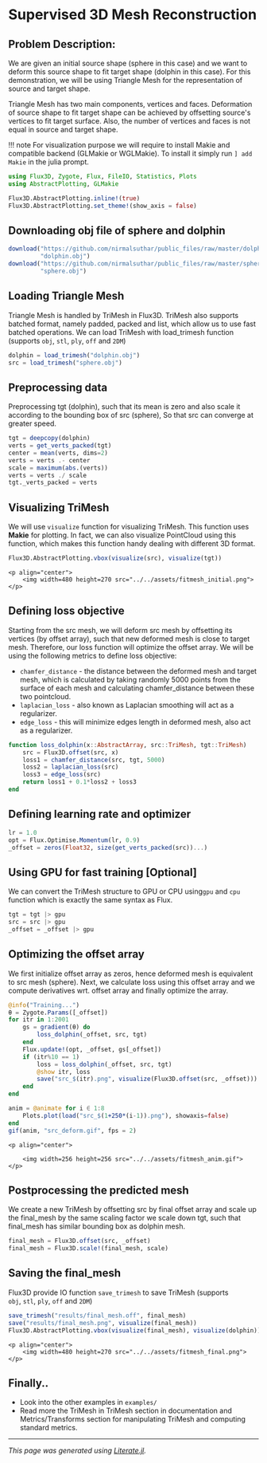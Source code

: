 # Supervised 3D Mesh Reconstruction

## Problem Description:
We are given an initial source shape (sphere in this case) and we want to deform
this source shape to fit target shape (dolphin in this case). For this
demonstration, we will be using Triangle Mesh for the representation of source
and target shape.

Triangle Mesh has two main components, vertices and faces. Deformation of source
shape to fit target shape can be achieved by offsetting source's vertices to fit
target surface. Also, the number of vertices and faces is not equal in source
and target shape.

!!! note
    For visualization purpose we will require to install Makie and
    compatible backend (GLMakie or WGLMakie). To install it simply run
    `] add Makie` in the julia prompt.

```julia
using Flux3D, Zygote, Flux, FileIO, Statistics, Plots
using AbstractPlotting, GLMakie

Flux3D.AbstractPlotting.inline!(true)
Flux3D.AbstractPlotting.set_theme!(show_axis = false)
```

## Downloading obj file of sphere and dolphin

```julia
download("https://github.com/nirmalsuthar/public_files/raw/master/dolphin.obj",
         "dolphin.obj")
download("https://github.com/nirmalsuthar/public_files/raw/master/sphere.obj",
         "sphere.obj")
```

## Loading Triangle Mesh
Triangle Mesh is handled by TriMesh in Flux3D. TriMesh also supports batched
format, namely padded, packed and list, which allow us to use fast batched
operations. We can load TriMesh with load_trimesh function
(supports `obj`, `stl`, `ply`, `off` and `2DM`)

```julia
dolphin = load_trimesh("dolphin.obj")
src = load_trimesh("sphere.obj")
```

## Preprocessing data
Preprocessing tgt (dolphin), such that its mean is zero and also scale it
according to the bounding box of src (sphere), So that src can converge at
greater speed.

```julia
tgt = deepcopy(dolphin)
verts = get_verts_packed(tgt)
center = mean(verts, dims=2)
verts = verts .- center
scale = maximum(abs.(verts))
verts = verts ./ scale
tgt._verts_packed = verts
```

## Visualizing TriMesh
We will use `visualize` function for visualizing TriMesh. This function uses
**Makie** for plotting. In fact, we can also visualize PointCloud using this
function, which makes this function handy dealing with different 3D format.

```julia
Flux3D.AbstractPlotting.vbox(visualize(src), visualize(tgt))
```

```@raw html
<p align="center">
    <img width=480 height=270 src="../../assets/fitmesh_initial.png">
</p>
```

## Defining loss objective
Starting from the src mesh, we will deform src mesh by offsetting its vertices
(by offset array), such that new deformed mesh is close to target mesh.
Therefore, our loss function will optimize the offset array. We will be using
the following metrics to define loss objective:

* `chamfer_distance` - the distance between the deformed mesh and target mesh, which is calculated by taking randomly 5000 points from the surface of each mesh and calculating chamfer_distance between these two pointcloud.
* `laplacian_loss` - also known as Laplacian smoothing will act as a regularizer.
* `edge_loss` - this will minimize edges length in deformed mesh, also act as a regularizer.

```julia
function loss_dolphin(x::AbstractArray, src::TriMesh, tgt::TriMesh)
    src = Flux3D.offset(src, x)
    loss1 = chamfer_distance(src, tgt, 5000)
    loss2 = laplacian_loss(src)
    loss3 = edge_loss(src)
    return loss1 + 0.1*loss2 + loss3
end
```

## Defining learning rate and optimizer

```julia
lr = 1.0
opt = Flux.Optimise.Momentum(lr, 0.9)
_offset = zeros(Float32, size(get_verts_packed(src))...)
```

## Using GPU for fast training [**Optional**]
We can convert the TriMesh structure to GPU or CPU using`gpu` and `cpu`
function which is exactly the same syntax as Flux.

```julia
tgt = tgt |> gpu
src = src |> gpu
_offset = _offset |> gpu
```

## Optimizing the offset array
We first initialize offset array as zeros, hence deformed mesh is equivalent to
src mesh (sphere). Next, we calculate loss using this offset array and we
compute derivatives wrt. offset array and finally optimize the array.

```julia
@info("Training...")
θ = Zygote.Params([_offset])
for itr in 1:2001
    gs = gradient(θ) do
        loss_dolphin(_offset, src, tgt)
    end
    Flux.update!(opt, _offset, gs[_offset])
    if (itr%10 == 1)
        loss = loss_dolphin(_offset, src, tgt)
        @show itr, loss
        save("src_$(itr).png", visualize(Flux3D.offset(src, _offset)))
    end
end

anim = @animate for i ∈ 1:8
    Plots.plot(load("src_$(1+250*(i-1)).png"), showaxis=false)
end
gif(anim, "src_deform.gif", fps = 2)
```

```@raw html
<p align="center">

    <img width=256 height=256 src="../../assets/fitmesh_anim.gif">
</p>
```

## Postprocessing the predicted mesh
We create a new TriMesh by offsetting src by final offset array and scale up
the final_mesh by the same scaling factor we scale down tgt, such that
final_mesh has similar bounding box as dolphin mesh.

```julia
final_mesh = Flux3D.offset(src, _offset)
final_mesh = Flux3D.scale!(final_mesh, scale)
```

## Saving the final_mesh
Flux3D provide IO function `save_trimesh`  to save TriMesh
(supports `obj`, `stl`, `ply`, `off` and `2DM`)

```julia
save_trimesh("results/final_mesh.off", final_mesh)
save("results/final_mesh.png", visualize(final_mesh))
Flux3D.AbstractPlotting.vbox(visualize(final_mesh), visualize(dolphin))
```

```@raw html
<p align="center">
    <img width=480 height=270 src="../../assets/fitmesh_final.png">
</p>
```

## Finally..
* Look into the other examples in `examples/`
* Read more the TriMesh in TriMesh section in documentation and
Metrics/Transforms section for manipulating TriMesh and computing standard
metrics.

---

*This page was generated using [Literate.jl](https://github.com/fredrikekre/Literate.jl).*
